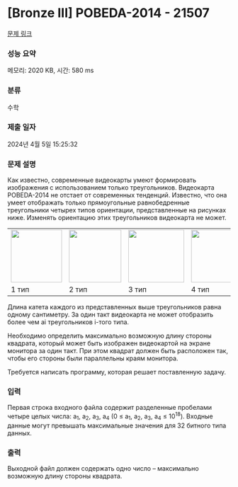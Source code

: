 # [Bronze III] POBEDA-2014 - 21507 

[문제 링크](https://www.acmicpc.net/problem/21507) 

### 성능 요약

메모리: 2020 KB, 시간: 580 ms

### 분류

수학

### 제출 일자

2024년 4월 5일 15:25:32

### 문제 설명

<p>Как известно, современные видеокарты умеют формировать изображения с использованием только треугольников. Видеокарта POBEDA-2014 не отстает от современных тенденций. Известно, что она умеет отображать только прямоугольные равнобедренные треугольники четырех типов ориентации, представленные на рисунках ниже. Изменять ориентацию этих треугольников видеокарта не может. </p>

<table class="table table-bordered td-center">
	<tbody>
		<tr>
			<td><img alt="" src="https://upload.acmicpc.net/5fc20b4e-4942-4bec-8e31-6cf1972a38c4/-/preview/" style="width: 115px; height: 119px;"></td>
			<td><img alt="" src="https://upload.acmicpc.net/8e32932b-119b-4e4d-ac0e-135e25a0aba1/-/preview/" style="width: 118px; height: 119px;"></td>
			<td><img alt="" src="https://upload.acmicpc.net/a1518ff8-820b-475e-86ff-48bddf1eaa83/-/preview/" style="width: 126px; height: 119px;"></td>
			<td><img alt="" src="https://upload.acmicpc.net/c3645870-fcc0-4721-a5eb-7408555552c6/-/preview/" style="width: 118px; height: 119px;"></td>
		</tr>
		<tr>
			<td> 1 тип</td>
			<td>2 тип</td>
			<td>3 тип</td>
			<td>4 тип</td>
		</tr>
	</tbody>
</table>

<p>Длина катета каждого из представленных выше треугольников равна одному сантиметру. За один такт видеокарта не может отобразить более чем ai треугольников i-того типа.</p>

<p>Необходимо определить максимально возможную длину стороны квадрата, который может быть изображен видеокартой на экране монитора за один такт. При этом квадрат должен быть расположен так, чтобы его стороны были параллельны краям монитора.</p>

<p>Требуется написать программу, которая решает поставленную задачу. </p>

### 입력 

 <p>Первая строка входного файла содержит разделенные пробелами четыре целых числа: a<sub>1</sub>, a<sub>2</sub>, a<sub>3</sub>, a<sub>4</sub> (0 ≤ a<sub>1</sub>, a<sub>2</sub>, a<sub>3</sub>, a<sub>4</sub> ≤ 10<sup>18</sup>). Входные данные могут превышать максимальные значения для 32 битного типа данных. </p>

### 출력 

 <p>Выходной файл должен содержать одно число – максимально возможную длину стороны квадрата. </p>

